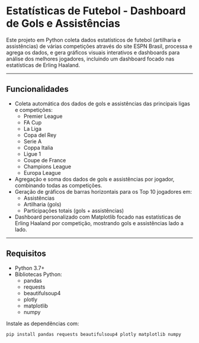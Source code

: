 # Estatísticas de Futebol - Dashboard de Gols e Assistências

Este projeto em Python coleta dados estatísticos de futebol (artilharia e assistências) de várias competições através do site ESPN Brasil, processa e agrega os dados, e gera gráficos visuais interativos e dashboards para análise dos melhores jogadores, incluindo um dashboard focado nas estatísticas de Erling Haaland.

---

## Funcionalidades

- Coleta automática dos dados de gols e assistências das principais ligas e competições:
  - Premier League
  - FA Cup
  - La Liga
  - Copa del Rey
  - Serie A
  - Coppa Italia
  - Ligue 1
  - Coupe de France
  - Champions League
  - Europa League
- Agregação e soma dos dados de gols e assistências por jogador, combinando todas as competições.
- Geração de gráficos de barras horizontais para os Top 10 jogadores em:
  - Assistências
  - Artilharia (gols)
  - Participações totais (gols + assistências)
- Dashboard personalizado com Matplotlib focado nas estatísticas de Erling Haaland por competição, mostrando gols e assistências lado a lado.

---

## Requisitos

- Python 3.7+
- Bibliotecas Python:
  - pandas
  - requests
  - beautifulsoup4
  - plotly
  - matplotlib
  - numpy

Instale as dependências com:

```bash
pip install pandas requests beautifulsoup4 plotly matplotlib numpy
